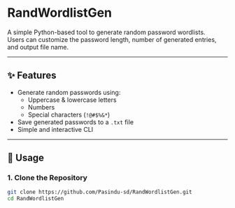 # RandWordlistGen

A simple Python-based tool to generate random password wordlists.  
Users can customize the password length, number of generated entries, and output file name.

---

## ✨ Features
- Generate random passwords using:
  - Uppercase & lowercase letters
  - Numbers
  - Special characters (`!@#$%&*`)
- Save generated passwords to a `.txt` file
- Simple and interactive CLI

---

## 🚀 Usage

### 1. Clone the Repository
```bash
git clone https://github.com/Pasindu-sd/RandWordlistGen.git
cd RandWordlistGen
